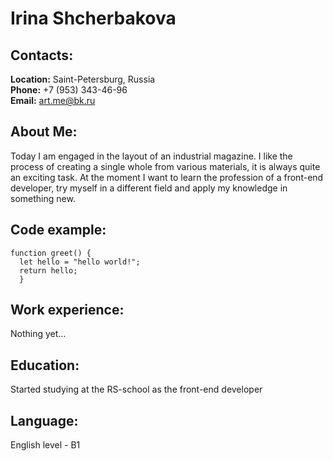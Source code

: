 # Irina Shcherbakova
## Contacts:
**Location:** Saint-Petersburg, Russia  
**Phone:** +7 (953) 343-46-96  
**Email:** art.me@bk.ru  
## About Me:
Today I am engaged in the layout of an industrial magazine. I like the process of creating a single whole from various materials, it is always quite an exciting task. At the moment I want to learn the profession of a front-end developer, try myself in a different field and apply my knowledge in something new.
## Code example:
```
function greet() {
  let hello = "hello world!";
  return hello;
  }
```
## Work experience:
Nothing yet…
## Education:
Started studying at the RS-school as the front-end developer
## Language:
English level - B1